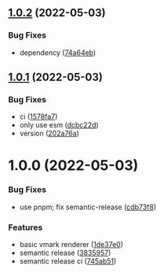## [1.0.2](https://github.com/vmarkjs/core/compare/v1.0.1...v1.0.2) (2022-05-03)


### Bug Fixes

* dependency ([74a64eb](https://github.com/vmarkjs/core/commit/74a64ebd4be931a3d8a731ce9a83d191f5ab9c9b))

## [1.0.1](https://github.com/vmarkjs/core/compare/v1.0.0...v1.0.1) (2022-05-03)


### Bug Fixes

* ci ([1578fa7](https://github.com/vmarkjs/core/commit/1578fa7ffadd3c94c145486daa96d3ad192b6282))
* only use esm ([dcbc22d](https://github.com/vmarkjs/core/commit/dcbc22d1adf40c99ebb40c61540f44939bd4bfee))
* version ([202a76a](https://github.com/vmarkjs/core/commit/202a76a5428d4ad6a271dfdf608a5c36954d37ca))

# 1.0.0 (2022-05-03)


### Bug Fixes

* use pnpm; fix semantic-release ([cdb73f8](https://github.com/vmarkjs/core/commit/cdb73f8235388756d5a345339ffe1cf27a9a7b34))


### Features

* basic vmark renderer ([1de37e0](https://github.com/vmarkjs/core/commit/1de37e063e53d18aac95acebefaac1fb9248b455))
* semantic release ([3835957](https://github.com/vmarkjs/core/commit/3835957920020cdf32fd9249c5d64ddd01881f3f))
* semantic release ci ([745ab51](https://github.com/vmarkjs/core/commit/745ab51b9a7eaf5ceb802893693b69da0ca5b2a9))
